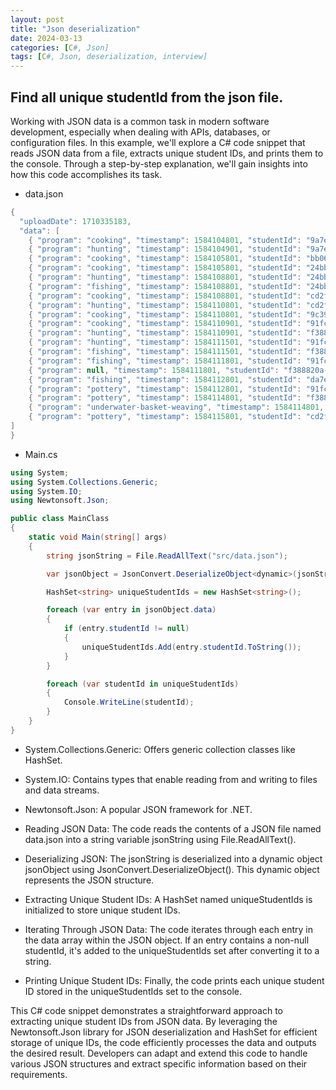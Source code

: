 ```yaml
---
layout: post
title: "Json deserialization"
date: 2024-03-13
categories: [C#, Json]
tags: [C#, Json, deserialization, interview]
---
```



## Find all unique studentId from the json file.

Working with JSON data is a common task in modern software development, especially when dealing with APIs, databases, or configuration files. In this example, we'll explore a C# code snippet that reads JSON data from a file, extracts unique student IDs, and prints them to the console. Through a step-by-step explanation, we'll gain insights into how this code accomplishes its task.


- data.json

```csharp
{
  "uploadDate": 1710335183,
  "data": [
    { "program": "cooking", "timestamp": 1584104801, "studentId": "9a7ed8e9-f3b1-4c6c-a4c7-792bafe332ed" },
    { "program": "hunting", "timestamp": 1584104901, "studentId": "9a7ed8e9-f3b1-4c6c-a4c7-792bafe332ed" },
    { "program": "cooking", "timestamp": 1584105801, "studentId": "bb06dbcd-b6b3-4d38-b2ed-a9c814b0e853" },
    { "program": "cooking", "timestamp": 1584105801, "studentId": "24bbc3e0-3f7a-4f32-91ff-eaf63ceedb6e" },
    { "program": "hunting", "timestamp": 1584108801, "studentId": "24bbc3e0-3f7a-4f32-91ff-eaf63ceedb6e" },
    { "program": "fishing", "timestamp": 1584108801, "studentId": "24bbc3e0-3f7a-4f32-91ff-eaf63ceedb6e" },
    { "program": "cooking", "timestamp": 1584108801, "studentId": "cd2f19f9-76ec-44b7-b08a-540d843b2048" },
    { "program": "hunting", "timestamp": 1584110801, "studentId": "cd2f19f9-76ec-44b7-b08a-540d843b2048" },
    { "program": "cooking", "timestamp": 1584110801, "studentId": "9c39effc-8b1e-4ef8-a9db-5bf424873ad5" },
    { "program": "cooking", "timestamp": 1584110901, "studentId": "91fc2783-9310-46ed-9903-ee7fb43f4bcd" },
    { "program": "hunting", "timestamp": 1584110901, "studentId": "f388820a-6921-45df-b62d-b4d74ca0a131" },
    { "program": "hunting", "timestamp": 1584111501, "studentId": "91fc2783-9310-46ed-9903-ee7fb43f4bcd" },
    { "program": "fishing", "timestamp": 1584111501, "studentId": "f388820a-6921-45df-b62d-b4d74ca0a131" },
    { "program": "fishing", "timestamp": 1584111801, "studentId": "91fc2783-9310-46ed-9903-ee7fb43f4bcd" },
    { "program": null, "timestamp": 1584111801, "studentId": "f388820a-6921-45df-b62d-b4d74ca0a131" },
    { "program": "fishing", "timestamp": 1584112801, "studentId": "da7e5e46-a722-4a49-8d74-af8b5bc9469e" },
    { "program": "pottery", "timestamp": 1584112801, "studentId": "91fc2783-9310-46ed-9903-ee7fb43f4bcd" },
    { "program": "pottery", "timestamp": 1584114801, "studentId": "f388820a-6921-45df-b62d-b4d74ca0a131" },
    { "program": "underwater-basket-weaving", "timestamp": 1584114801, "studentId": "da7e5e46-a722-4a49-8d74-af8b5bc9469e" },
    { "program": "pottery", "timestamp": 1584115801, "studentId": "cd2f19f9-76ec-44b7-b08a-540d843b2048" }
]
}
```

- Main.cs

```csharp
using System;
using System.Collections.Generic;
using System.IO;
using Newtonsoft.Json;

public class MainClass
{
    static void Main(string[] args)
    {
        string jsonString = File.ReadAllText("src/data.json");

        var jsonObject = JsonConvert.DeserializeObject<dynamic>(jsonString);

        HashSet<string> uniqueStudentIds = new HashSet<string>();

        foreach (var entry in jsonObject.data)
        {
            if (entry.studentId != null)
            {
                uniqueStudentIds.Add(entry.studentId.ToString());
            }
        }

        foreach (var studentId in uniqueStudentIds)
        {
            Console.WriteLine(studentId);
        }
    }
}

```

* System.Collections.Generic: Offers generic collection classes like HashSet.
* System.IO: Contains types that enable reading from and writing to files and data streams.
* Newtonsoft.Json: A popular JSON framework for .NET.


* Reading JSON Data:
The code reads the contents of a JSON file named data.json into a string variable jsonString using File.ReadAllText().
* Deserializing JSON:
The jsonString is deserialized into a dynamic object jsonObject using JsonConvert.DeserializeObject<dynamic>(). This dynamic object represents the JSON structure.
* Extracting Unique Student IDs:
A HashSet<string> named uniqueStudentIds is initialized to store unique student IDs.
* Iterating Through JSON Data:
The code iterates through each entry in the data array within the JSON object. If an entry contains a non-null studentId, it's added to the uniqueStudentIds set after converting it to a string.
* Printing Unique Student IDs:
Finally, the code prints each unique student ID stored in the uniqueStudentIds set to the console.


This C# code snippet demonstrates a straightforward approach to extracting unique student IDs from JSON data. By leveraging the Newtonsoft.Json library for JSON deserialization and HashSet for efficient storage of unique IDs, the code efficiently processes the data and outputs the desired result. Developers can adapt and extend this code to handle various JSON structures and extract specific information based on their requirements.